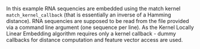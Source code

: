 In this example RNA sequencies are embedded using the match kernel 
`match_kernel_callback` (that is essentially an inverse of a Hamming distance). 
RNA sequencies are supposed to be read from the file provided via a command line 
argument (one sequence per line). As the Kernel Locally Linear Embedding algorithm 
requires only a kernel callback - dummy callbacks for distance computation 
and feature vector access are used.

